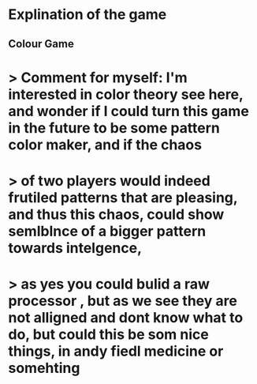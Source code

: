 # Explination of the game

## Colour Game

# > Comment for myself: I'm interested in color theory see here, and wonder if I could turn this game in the future to be some pattern color maker, and if the chaos

# > of two players would indeed frutiled patterns that are pleasing, and thus this chaos, could show semlblnce of a bigger pattern towards intelgence,

# > as yes you could bulid a raw processor , but as we see they are not alligned and dont know what to do, but could this be som nice things, in andy fiedl medicine or somehting
